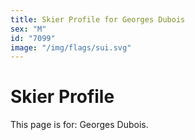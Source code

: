 ```yaml
---
title: Skier Profile for Georges Dubois
sex: "M"
id: "7099"
image: "/img/flags/sui.svg" 
---
```


# Skier Profile

This page is for: Georges Dubois.
    
